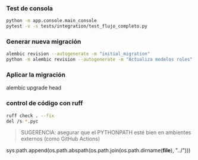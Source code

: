 ### Test de consola
```bash
python -m app.console.main_console
pytest -v -s tests/integration/test_flujo_completo.py
```

### Generar nueva migración
```bash
alembic revision --autogenerate -m "initial_migration"
python -m alembic revision --autogenerate -m "Actualiza modelos roles"
```

### Aplicar la migración
alembic upgrade head

### control de código con ruff
```bash
ruff check . --fix
del /s *.pyc
```

>SUGERENCIA: asegurar que el PYTHONPATH esté bien en ambientes externos (como GitHub Actions)

sys.path.append(os.path.abspath(os.path.join(os.path.dirname(__file__), "../")))
<!--stackedit_data:
eyJoaXN0b3J5IjpbMTc2NjM0NTYwXX0=
-->